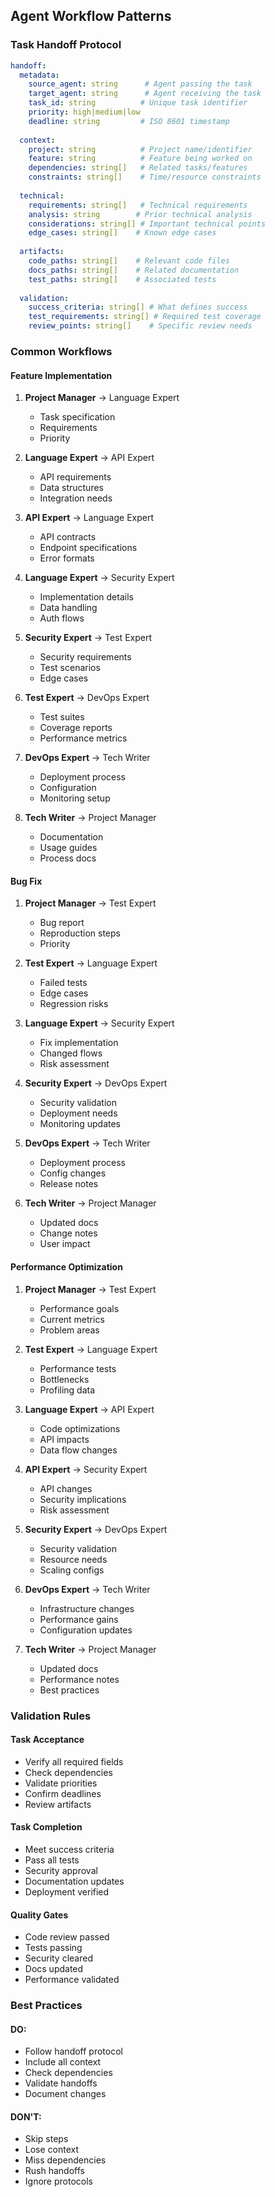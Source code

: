 ## Agent Workflow Patterns

### Task Handoff Protocol
```yaml
handoff:
  metadata:
    source_agent: string      # Agent passing the task
    target_agent: string      # Agent receiving the task
    task_id: string          # Unique task identifier
    priority: high|medium|low
    deadline: string         # ISO 8601 timestamp
  
  context:
    project: string          # Project name/identifier
    feature: string          # Feature being worked on
    dependencies: string[]   # Related tasks/features
    constraints: string[]    # Time/resource constraints
  
  technical:
    requirements: string[]   # Technical requirements
    analysis: string        # Prior technical analysis
    considerations: string[] # Important technical points
    edge_cases: string[]    # Known edge cases
  
  artifacts:
    code_paths: string[]    # Relevant code files
    docs_paths: string[]    # Related documentation
    test_paths: string[]    # Associated tests
    
  validation:
    success_criteria: string[] # What defines success
    test_requirements: string[] # Required test coverage
    review_points: string[]    # Specific review needs
```

### Common Workflows

#### Feature Implementation
1. **Project Manager** → Language Expert
   - Task specification
   - Requirements
   - Priority
   
2. **Language Expert** → API Expert
   - API requirements
   - Data structures
   - Integration needs
   
3. **API Expert** → Language Expert
   - API contracts
   - Endpoint specifications
   - Error formats
   
4. **Language Expert** → Security Expert
   - Implementation details
   - Data handling
   - Auth flows
   
5. **Security Expert** → Test Expert
   - Security requirements
   - Test scenarios
   - Edge cases
   
6. **Test Expert** → DevOps Expert
   - Test suites
   - Coverage reports
   - Performance metrics
   
7. **DevOps Expert** → Tech Writer
   - Deployment process
   - Configuration
   - Monitoring setup
   
8. **Tech Writer** → Project Manager
   - Documentation
   - Usage guides
   - Process docs

#### Bug Fix
1. **Project Manager** → Test Expert
   - Bug report
   - Reproduction steps
   - Priority
   
2. **Test Expert** → Language Expert
   - Failed tests
   - Edge cases
   - Regression risks
   
3. **Language Expert** → Security Expert
   - Fix implementation
   - Changed flows
   - Risk assessment
   
4. **Security Expert** → DevOps Expert
   - Security validation
   - Deployment needs
   - Monitoring updates
   
5. **DevOps Expert** → Tech Writer
   - Deployment process
   - Config changes
   - Release notes
   
6. **Tech Writer** → Project Manager
   - Updated docs
   - Change notes
   - User impact

#### Performance Optimization
1. **Project Manager** → Test Expert
   - Performance goals
   - Current metrics
   - Problem areas
   
2. **Test Expert** → Language Expert
   - Performance tests
   - Bottlenecks
   - Profiling data
   
3. **Language Expert** → API Expert
   - Code optimizations
   - API impacts
   - Data flow changes
   
4. **API Expert** → Security Expert
   - API changes
   - Security implications
   - Risk assessment
   
5. **Security Expert** → DevOps Expert
   - Security validation
   - Resource needs
   - Scaling configs
   
6. **DevOps Expert** → Tech Writer
   - Infrastructure changes
   - Performance gains
   - Configuration updates
   
7. **Tech Writer** → Project Manager
   - Updated docs
   - Performance notes
   - Best practices

### Validation Rules

#### Task Acceptance
- Verify all required fields
- Check dependencies
- Validate priorities
- Confirm deadlines
- Review artifacts

#### Task Completion
- Meet success criteria
- Pass all tests
- Security approval
- Documentation updates
- Deployment verified

#### Quality Gates
- Code review passed
- Tests passing
- Security cleared
- Docs updated
- Performance validated

### Best Practices

#### DO:
- Follow handoff protocol
- Include all context
- Check dependencies
- Validate handoffs
- Document changes

#### DON'T:
- Skip steps
- Lose context
- Miss dependencies
- Rush handoffs
- Ignore protocols